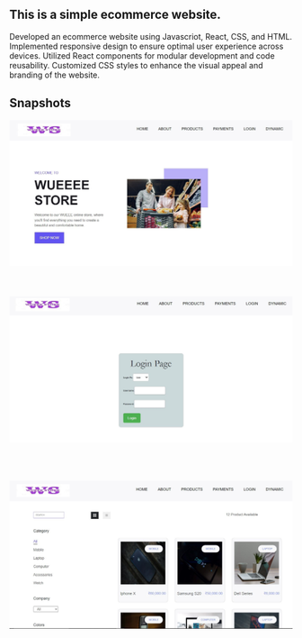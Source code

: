 ## This is a simple ecommerce website.

Developed an ecommerce website using Javascriot, React,
CSS, and HTML.
Implemented responsive design to ensure optimal
user experience across devices.
Utilized React components for modular
development and code reusability.
Customized CSS styles to enhance the visual
appeal and branding of the website.

## Snapshots
![Alt text](1.jpg)
<br/><br/><br/><br/>
![Alt text](2.jpg)
<br/><br/><br/><br/>


![Alt text](3.jpg)
<br/>
